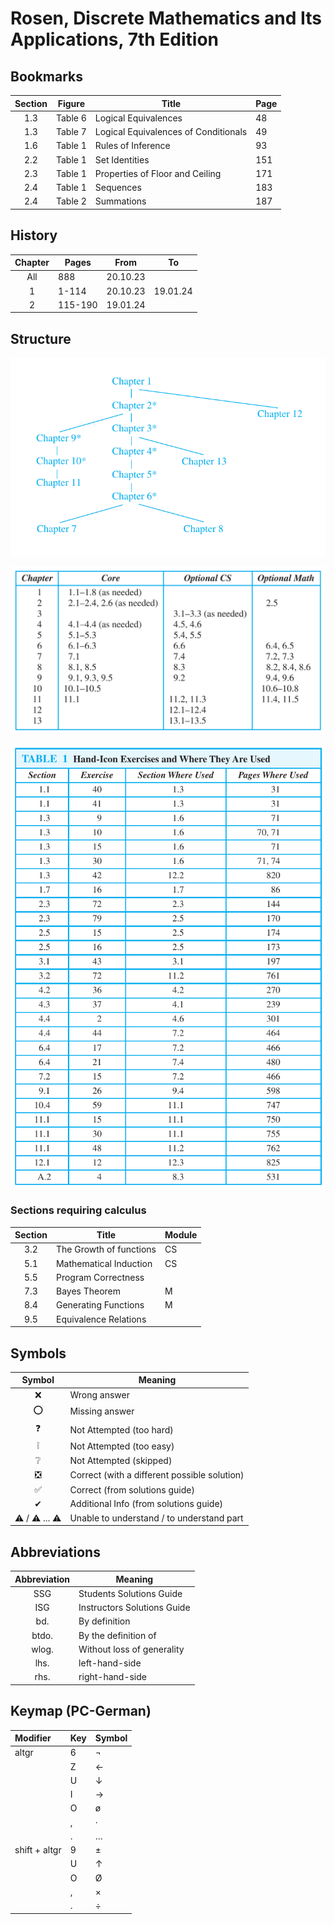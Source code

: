 # Rosen, Discrete Mathematics and Its Applications, 7th Edition

## Bookmarks

|Section|Figure|Title|Page|
| :-: |-|-|-|
|1.3|Table 6|Logical Equivalences|48|
|1.3|Table 7|Logical Equivalences of Conditionals|49|
|1.6|Table 1|Rules of Inference|93|
|2.2|Table 1|Set Identities|151|
|2.3|Table 1|Properties of Floor and Ceiling|171|
|2.4|Table 1|Sequences|183|
|2.4|Table 2|Summations|187|

## History

|Chapter|Pages|From|To|
| :-: |-|-|-|
|All|888|20.10.23||
|1|1-114|20.10.23|19.01.24|
|2|115-190|19.01.24||

## Structure

![Chapter-Dependencies](./book/Chapter-Dependencies.png)

![Chapter-Course-Mapping](./book/Chapter-Course-Mapping.png)

![Hand-Exercises](./book/Hand-Exercises.png)

### Sections requiring calculus

|Section|Title|Module|
| :-: |-|-|
|3.2|The Growth of functions|CS|
|5.1|Mathematical Induction|CS|
|5.5|Program Correctness||
|7.3|Bayes Theorem|M|
|8.4|Generating Functions|M|
|9.5|Equivalence Relations||

## Symbols

|Symbol|Meaning|
| :-: |-|
|❌|Wrong answer|
|⭕|Missing answer|
|❓|Not Attempted (too hard)|
|❕|Not Attempted (too easy)|
|❔|Not Attempted (skipped)|
|❎|Correct (with a different possible solution)|
|✅|Correct (from solutions guide)|
|✔|Additional Info (from solutions guide)|
|⚠️ / ⚠️ ... ⚠️|Unable to understand / to understand part|

## Abbreviations

|Abbreviation|Meaning|
| :-: |-|
|SSG|Students Solutions Guide|
|ISG|Instructors Solutions Guide|
|bd.|By definition|
|btdo.|By the definition of|
|wlog.|Without loss of generality|
|lhs.|left-hand-side|
|rhs.|right-hand-side|

## Keymap (PC-German)

|Modifier|Key|Symbol|
|:-|:-|:-|
|altgr|6|¬|
||Z|←|
||U|↓|
||I|→|
||O|ø|
||,|·|
||.|…|
|shift + altgr|9|±|
||U|↑|
||O|Ø|
||,|×|
||.|÷|
